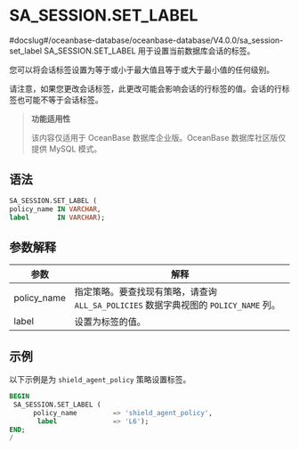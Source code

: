 SA_SESSION.SET_LABEL 
=========================================
#docslug#/oceanbase-database/oceanbase-database/V4.0.0/sa_session-set_label
SA_SESSION.SET_LABEL 用于设置当前数据库会话的标签。

您可以将会话标签设置为等于或小于最大值且等于或大于最小值的任何级别。

请注意，如果您更改会话标签，此更改可能会影响会话的行标签的值。会话的行标签也可能不等于会话标签。 

>**功能适用性**
>
>该内容仅适用于 OceanBase 数据库企业版。OceanBase 数据库社区版仅提供 MySQL 模式。

语法 
-----------

```sql
SA_SESSION.SET_LABEL (
policy_name IN VARCHAR,
label       IN VARCHAR);
```



参数解释 
-------------



|   **参数**    |                          **解释**                           |
|-------------|-----------------------------------------------------------|
| policy_name | 指定策略。要查找现有策略，请查询 `ALL_SA_POLICIES` 数据字典视图的 `POLICY_NAME` 列。 |
| label       | 设置为标签的值。                                                  |



示例 
-----------

以下示例是为 `shield_agent_policy` 策略设置标签。

```sql
BEGIN
 SA_SESSION.SET_LABEL (
      policy_name         => 'shield_agent_policy',
       label              => 'L6');
END;
/
```



